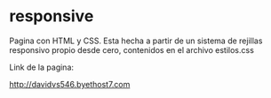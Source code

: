 # responsive
 Pagina con HTML y CSS.
 Esta hecha a partir de un sistema de rejillas responsivo propio desde cero, contenidos en el archivo
 estilos.css
 
 
Link de la pagina:

http://davidvs546.byethost7.com
